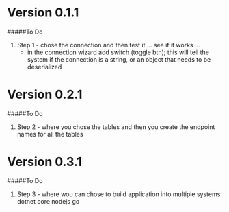 # Version 0.1.1

#####To Do
1. Step 1 - chose the connection and then test it ... see if it works ...
    * in the connection wizard add switch (toggle btn); this will tell the system if the connection is a string, or an object that needs to be deserialized 

# Version 0.2.1

#####To Do
1. Step 2 - where you chose the tables and then you create the endpoint names for all the tables

# Version 0.3.1

#####To Do
1. Step 3 - where wou can chose to build application into multiple systems:
            dotnet core
            nodejs
            go
